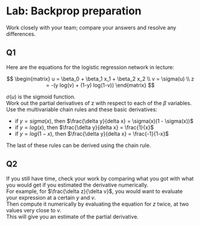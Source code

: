 # Lab: Backprop preparation

Work closely with your team; compare your answers and resolve any differences.

## Q1
Here are the equations for the logistic regression network in lecture:

```math

\begin{matrix}
u = \beta_0 + \beta_1 x_1 + \beta_2 x_2 \\
v = \sigma(u) \\
z = -(y log(v) + (1-y) log(1-v))
\end{matrix}

```
 
$\sigma(u)$ is the sigmoid function.  
Work out the partial derivatives of z with respect to each of the $\beta$ variables.  
Use the multivariable chain rules and these basic derivatives:

- if $`y = sigma(x)`$, then $`\frac{\delta y}{delta x} = \sigma(x)(1 - \sigma(x))`$
- if $`y = log(x)`$, then $`\frac{\delta y}{delta x} = \frac{1}{x}`$
- if $`y = log(1-x)`$, then $`\frac{\delta y}{delta x} = \frac{-1}{1-x}`$

The last of these rules can be derived using the chain rule.

## Q2

If you still have time, check your work by comparing what you got with what you would get if you estimated the derivative numerically.  
For example, for $\frac{\delta z}{\delta v}$, you would want to evaluate your expression at a certain $y$ and $v$.  
Then compute it numerically by evaluating the equation for $z$ twice, at two values very close to $v$.  
This will give you an estimate of the partial derivative.
